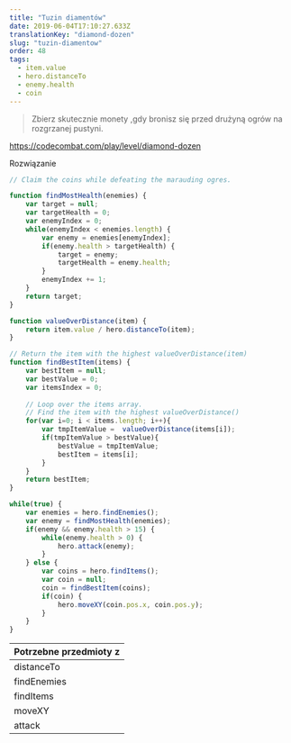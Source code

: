 ```yaml
---
title: "Tuzin diamentów"
date: 2019-06-04T17:10:27.633Z
translationKey: "diamond-dozen"
slug: "tuzin-diamentow"
order: 48
tags:
  - item.value
  - hero.distanceTo
  - enemy.health
  - coin
---
```


> Zbierz skutecznie monety ,gdy bronisz się  przed  drużyną ogrów na rozgrzanej pustyni.

https://codecombat.com/play/level/diamond-dozen

Rozwiązanie

```javascript
// Claim the coins while defeating the marauding ogres.

function findMostHealth(enemies) {
    var target = null;
    var targetHealth = 0;
    var enemyIndex = 0;
    while(enemyIndex < enemies.length) {
        var enemy = enemies[enemyIndex];
        if(enemy.health > targetHealth) {
            target = enemy;
            targetHealth = enemy.health;
        }
        enemyIndex += 1;
    }
    return target;
}

function valueOverDistance(item) {
    return item.value / hero.distanceTo(item);
}

// Return the item with the highest valueOverDistance(item)
function findBestItem(items) {
    var bestItem = null;
    var bestValue = 0;
    var itemsIndex = 0;
    
    // Loop over the items array.
    // Find the item with the highest valueOverDistance()
    for(var i=0; i < items.length; i++){
        var tmpItemValue =  valueOverDistance(items[i]);
        if(tmpItemValue > bestValue){
            bestValue = tmpItemValue;
            bestItem = items[i];
        }
    }
    return bestItem;
}

while(true) {
    var enemies = hero.findEnemies();
    var enemy = findMostHealth(enemies);
    if(enemy && enemy.health > 15) {
        while(enemy.health > 0) {
            hero.attack(enemy);
        }
    } else {
        var coins = hero.findItems();
        var coin = null;
        coin = findBestItem(coins);
        if(coin) {
            hero.moveXY(coin.pos.x, coin.pos.y);
        }
    }
}

```

Potrzebne przedmioty z |
--- |
distanceTo |
findEnemies |
findItems |
moveXY |
attack |


